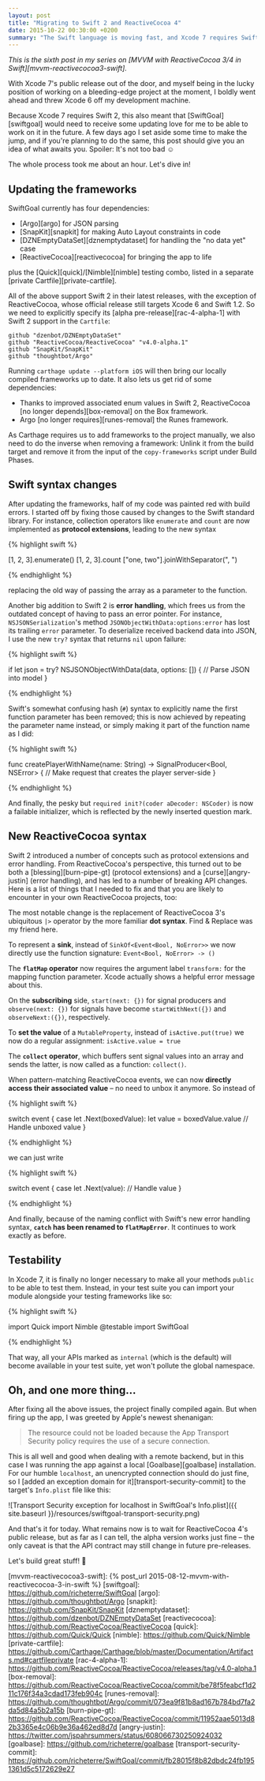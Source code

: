 ```yaml
---
layout: post
title: "Migrating to Swift 2 and ReactiveCocoa 4"
date: 2015-10-22 00:30:00 +0200
summary: "The Swift language is moving fast, and Xcode 7 requires Swift 2. Here's what you need to do to bring ReactiveCocoa 4 with Swift 2 support to your project."
---
```


_This is the sixth post in my series on [MVVM with ReactiveCocoa 3/4 in Swift][mvvm-reactivecocoa3-swift]._

With Xcode 7's public release out of the door, and myself being in the lucky position of working on a bleeding-edge project at the moment, I boldly went ahead and threw Xcode 6 off my development machine.

Because Xcode 7 requires Swift 2, this also meant that [SwiftGoal][swiftgoal] would need to receive some updating love for me to be able to work on it in the future. A few days ago I set aside some time to make the jump, and if you're planning to do the same, this post should give you an idea of what awaits you. Spoiler: It's not too bad :relaxed:

The whole process took me about an hour. Let's dive in!

## Updating the frameworks

SwiftGoal currently has four dependencies:

* [Argo][argo] for JSON parsing
* [SnapKit][snapkit] for making Auto Layout constraints in code
* [DZNEmptyDataSet][dznemptydataset] for handling the "no data yet" case
* [ReactiveCocoa][reactivecocoa] for bringing the app to life

plus the [Quick][quick]/[Nimble][nimble] testing combo, listed in a separate [private Cartfile][private-cartfile].

All of the above support Swift 2 in their latest releases, with the exception of ReactiveCocoa, whose official release still targets Xcode 6 and Swift 1.2. So we need to explicitly specify its [alpha pre-release][rac-4-alpha-1] with Swift 2 support in the `Cartfile`:

    github "dzenbot/DZNEmptyDataSet"
    github "ReactiveCocoa/ReactiveCocoa" "v4.0-alpha.1"
    github "SnapKit/SnapKit"
    github "thoughtbot/Argo"

Running `carthage update --platform iOS` will then bring our locally compiled frameworks up to date. It also lets us get rid of some dependencies:

* Thanks to improved associated enum values in Swift 2, ReactiveCocoa [no longer depends][box-removal] on the Box framework.
* Argo [no longer requires][runes-removal] the Runes framework.

As Carthage requires us to add frameworks to the project manually, we also need to do the inverse when removing a framework: Unlink it from the build target and remove it from the input of the `copy-frameworks` script under Build Phases.

## Swift syntax changes

After updating the frameworks, half of my code was painted red with build errors. I started off by fixing those caused by changes to the Swift standard library. For instance, collection operators like `enumerate` and `count` are now implemented as __protocol extensions__, leading to the new syntax

{% highlight swift %}

[1, 2, 3].enumerate()
[1, 2, 3].count
["one, two"].joinWithSeparator(", ")

{% endhighlight %}

replacing the old way of passing the array as a parameter to the function.

Another big addition to Swift 2 is __error handling__, which frees us from the outdated concept of having to pass an error pointer. For instance, `NSJSONSerialization`'s method `JSONObjectWithData:options:error` has lost its trailing `error` parameter. To deserialize received backend data into JSON, I use the new `try?` syntax that returns `nil` upon failure:

{% highlight swift %}

if let json = try? NSJSONObjectWithData(data, options: []) {
    // Parse JSON into model
}

{% endhighlight %}

Swift's somewhat confusing hash (`#`) syntax to explicitly name the first function parameter has been removed; this is now achieved by repeating the parameter name instead, or simply making it part of the function name as I did:

{% highlight swift %}

func createPlayerWithName(name: String) -> SignalProducer<Bool, NSError> {
    // Make request that creates the player server-side
}

{% endhighlight %}

And finally, the pesky but `required init?(coder aDecoder: NSCoder)` is now a failable initializer, which is reflected by the newly inserted question mark.

## New ReactiveCocoa syntax

Swift 2 introduced a number of concepts such as protocol extensions and error handling. From ReactiveCocoa's perspective, this turned out to be both a [blessing][burn-pipe-gt] (protocol extensions) and a [curse][angry-justin] (error handling), and has led to a number of breaking API changes. Here is a list of things that I needed to fix and that you are likely to encounter in your own ReactiveCocoa projects, too:

The most notable change is the replacement of ReactiveCocoa 3's ubiquitous `|>` operator by the more familiar __dot syntax__. Find & Replace was my friend here.

To represent a __sink__, instead of `SinkOf<Event<Bool, NoError>>` we now directly use the function signature: `Event<Bool, NoError> -> ()`

The __`flatMap` operator__ now requires the argument label `transform:` for the mapping function parameter. Xcode actually shows a helpful error message about this.

On the __subscribing__ side, `start(next: {})` for signal producers and `observe(next: {})` for signals have become `startWithNext({})` and `observeNext:({})`, respectively.

To __set the value__ of a `MutableProperty`, instead of `isActive.put(true)` we now do a regular assignment: `isActive.value = true`

The __`collect` operator__, which buffers sent signal values into an array and sends the latter, is now called as a function: `collect()`.

When pattern-matching ReactiveCocoa events, we can now __directly access their associated value__ – no need to unbox it anymore. So instead of

{% highlight swift %}

switch event {
    case let .Next(boxedValue):
        let value = boxedValue.value
        // Handle unboxed value
}

{% endhighlight %}

we can just write

{% highlight swift %}

switch event {
    case let .Next(value):
        // Handle value
}

{% endhighlight %}

And finally, because of the naming conflict with Swift's new error handling syntax, __`catch` has been renamed to `flatMapError`__. It continues to work exactly as before.

## Testability

In Xcode 7, it is finally no longer necessary to make all your methods `public` to be able to test them. Instead, in your test suite you can import your module alongside your testing frameworks like so:

{% highlight swift %}

import Quick
import Nimble
@testable import SwiftGoal

{% endhighlight %}

That way, all your APIs marked as `internal` (which is the default) will become available in your test suite, yet won't pollute the global namespace.

## Oh, and one more thing…

After fixing all the above issues, the project finally compiled again. But when firing up the app, I was greeted by Apple's newest shenanigan:

> The resource could not be loaded because the App Transport Security policy requires the use of a secure connection.

This is all well and good when dealing with a remote backend, but in this case I was running the app against a local [Goalbase][goalbase] installation. For our humble `localhost`, an unencrypted connection should do just fine, so I [added an exception domain for it][transport-security-commit] to the target's `Info.plist` file like this:

![Transport Security exception for localhost in SwiftGoal's Info.plist]({{ site.baseurl }}/resources/swiftgoal-transport-security.png)

And that's it for today. What remains now is to wait for ReactiveCocoa 4's public release, but as far as I can tell, the alpha version works just fine – the only caveat is that the API contract may still change in future pre-releases.

Let's build great stuff! :rocket:

[mvvm-reactivecocoa3-swift]: {% post_url 2015-08-12-mvvm-with-reactivecocoa-3-in-swift %}
[swiftgoal]: https://github.com/richeterre/SwiftGoal
[argo]: https://github.com/thoughtbot/Argo
[snapkit]: https://github.com/SnapKit/SnapKit
[dznemptydataset]: https://github.com/dzenbot/DZNEmptyDataSet
[reactivecocoa]: https://github.com/ReactiveCocoa/ReactiveCocoa
[quick]: https://github.com/Quick/Quick
[nimble]: https://github.com/Quick/Nimble
[private-cartfile]: https://github.com/Carthage/Carthage/blob/master/Documentation/Artifacts.md#cartfileprivate
[rac-4-alpha-1]: https://github.com/ReactiveCocoa/ReactiveCocoa/releases/tag/v4.0-alpha.1
[box-removal]: https://github.com/ReactiveCocoa/ReactiveCocoa/commit/be78f5feabcf1d211c176f34a3cdad173feb904c
[runes-removal]: https://github.com/thoughtbot/Argo/commit/073ea9f81b8ad167b784bd7fa2da5d84a5b2a15b
[burn-pipe-gt]: https://github.com/ReactiveCocoa/ReactiveCocoa/commit/11952aae5013d82b3365e4c06b9e36a462ed8d7d
[angry-justin]: https://twitter.com/jspahrsummers/status/608066730250924032
[goalbase]: https://github.com/richeterre/goalbase
[transport-security-commit]: https://github.com/richeterre/SwiftGoal/commit/fb28015f8b82dbdc24fb1951361d5c5172629e27
